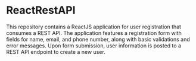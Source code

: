# ReactRestAPI
This repository contains a ReactJS application for user registration that consumes a REST API. The application features a registration form with fields for name, email, and phone number, along with basic validations and error messages. Upon form submission, user information is posted to a REST API endpoint to create a new user.
